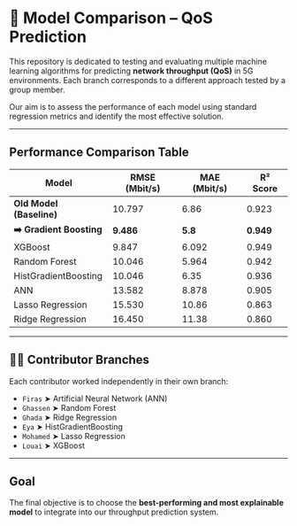 
# 🔬 Model Comparison – QoS Prediction

This repository is dedicated to testing and evaluating multiple machine learning algorithms for predicting **network throughput (QoS)** in 5G environments. Each branch corresponds to a different approach tested by a group member.

Our aim is to assess the performance of each model using standard regression metrics and identify the most effective solution.

---

##  Performance Comparison Table

| Model                     | RMSE (Mbit/s) | MAE (Mbit/s) | R² Score |
|--------------------------|---------------|--------------|----------|
| **Old Model (Baseline)** | 10.797        | 6.86         | 0.923    |
| **➡️ Gradient Boosting** | **9.486**     | **5.8**      | **0.949**|
| XGBoost                  | 9.847         | 6.092        | 0.949    |
| Random Forest            | 10.046        | 5.964        | 0.942    |
| HistGradientBoosting     | 10.046        | 6.35         | 0.936    |
| ANN                      | 13.582        | 8.878        | 0.905    |
| Lasso Regression         | 15.530        | 10.86        | 0.863    |
| Ridge Regression         | 16.450        | 11.38        | 0.860    |



---

## 🧑‍💻 Contributor Branches

Each contributor worked independently in their own branch:

- `Firas` ➤ Artificial Neural Network (ANN)
- `Ghassen` ➤ Random Forest
- `Ghada` ➤ Ridge Regression
- `Eya` ➤ HistGradientBoosting
- `Mohamed` ➤ Lasso Regression
- `Louai` ➤ XGBoost

---

##  Goal

The final objective is to choose the **best-performing and most explainable model** to integrate into our throughput prediction system.

